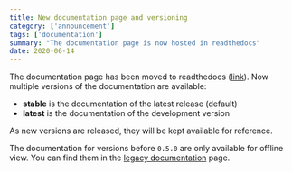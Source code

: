 ```yaml
---
title: New documentation page and versioning
category: ['announcement']
tags: ['documentation']
summary: "The documentation page is now hosted in readthedocs"
date: 2020-06-14
---
```


The documentation page has been moved to readthedocs ([link](https://scikit-multiflow.readthedocs.io/en/stable/)). Now multiple versions of the documentation are available:

- **stable** is the documentation of the latest release (default)
- **latest** is the documentation of the development version

As new versions are released, they will be kept available for reference.

The documentation for versions before `0.5.0` are only available for offline view. You can find them in the [legacy documentation](https://scikit-multiflow.readthedocs.io/en/stable/legacy-doc.html) page.